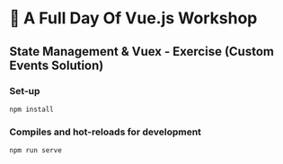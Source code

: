 # 💪 A Full Day Of Vue.js Workshop

## State Management & Vuex - Exercise (Custom Events Solution)

### Set-up

```
npm install
```

### Compiles and hot-reloads for development
```
npm run serve
```
